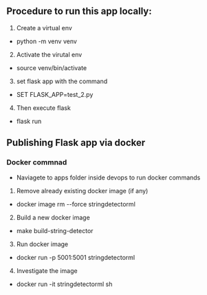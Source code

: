 ## Procedure to run this app locally:
1. Create a virtual env
- python -m venv venv
2. Activate the virutal env
- source venv/bin/activate
3. set flask app with the command
- SET FLASK_APP=test_2.py
4. Then execute flask
- flask run


## Publishing Flask app via docker
### Docker commnad
- Naviagete to apps folder inside devops to run docker commands

1. Remove already existing docker image (if any)
- docker image rm --force stringdetectorml
2. Build a new docker image
- make build-string-detector
3.  Run docker image
- docker run -p 5001:5001 stringdetectorml
4. Investigate the image
- docker run -it stringdetectorml sh
